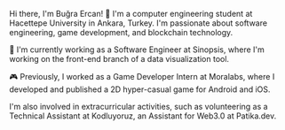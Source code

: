 Hi there, I'm Buğra Ercan! 👋
I'm a computer engineering student at Hacettepe University in Ankara, Turkey. I'm passionate about software engineering, game development, and blockchain technology.

🔭 I'm currently working as a Software Engineer at Sinopsis, where I'm working on the front-end branch of a data visualization tool.

🎮 Previously, I worked as a Game Developer Intern at Moralabs, where I developed and published a 2D hyper-casual game for Android and iOS.

I'm also involved in extracurricular activities, such as volunteering as a Technical Assistant at Kodluyoruz, an Assistant for Web3.0 at Patika.dev.
